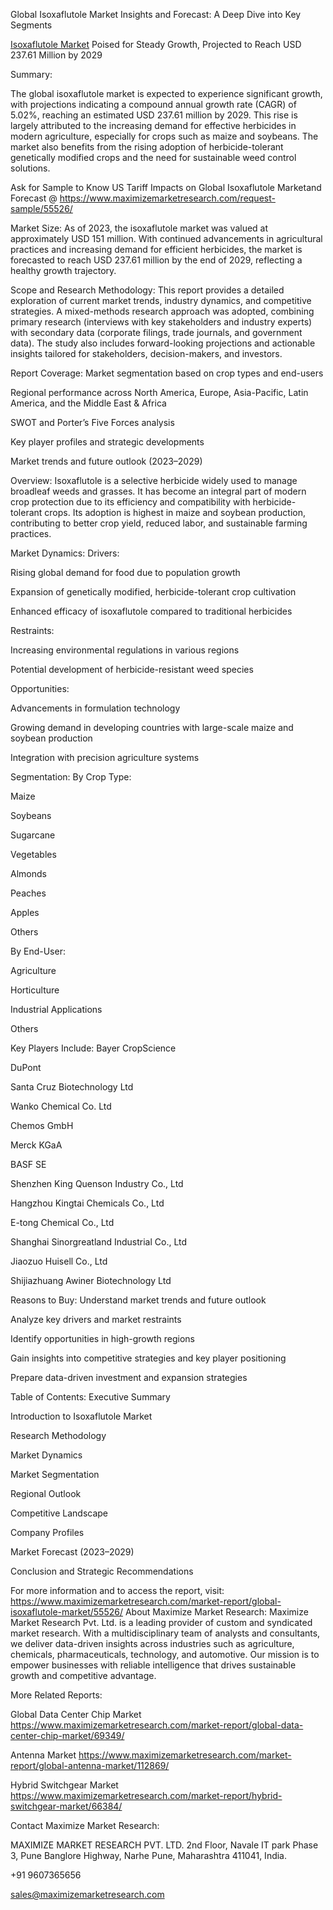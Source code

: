 Global Isoxaflutole Market Insights and Forecast: A Deep Dive into Key Segments

[Isoxaflutole Market](https://www.maximizemarketresearch.com/market-report/global-isoxaflutole-market/55526/) Poised for Steady Growth, Projected to Reach USD 237.61 Million by 2029

Summary:

The global isoxaflutole market is expected to experience significant growth, with projections indicating a compound annual growth rate (CAGR) of 5.02%, reaching an estimated USD 237.61 million by 2029. This rise is largely attributed to the increasing demand for effective herbicides in modern agriculture, especially for crops such as maize and soybeans. The market also benefits from the rising adoption of herbicide-tolerant genetically modified crops and the need for sustainable weed control solutions.

Ask for Sample to Know US Tariff Impacts on Global Isoxaflutole Marketand Forecast @ https://www.maximizemarketresearch.com/request-sample/55526/ 

Market Size:
As of 2023, the isoxaflutole market was valued at approximately USD 151 million. With continued advancements in agricultural practices and increasing demand for efficient herbicides, the market is forecasted to reach USD 237.61 million by the end of 2029, reflecting a healthy growth trajectory.

Scope and Research Methodology:
This report provides a detailed exploration of current market trends, industry dynamics, and competitive strategies. A mixed-methods research approach was adopted, combining primary research (interviews with key stakeholders and industry experts) with secondary data (corporate filings, trade journals, and government data). The study also includes forward-looking projections and actionable insights tailored for stakeholders, decision-makers, and investors.

Report Coverage:
Market segmentation based on crop types and end-users

Regional performance across North America, Europe, Asia-Pacific, Latin America, and the Middle East & Africa

SWOT and Porter’s Five Forces analysis

Key player profiles and strategic developments

Market trends and future outlook (2023–2029)

Overview:
Isoxaflutole is a selective herbicide widely used to manage broadleaf weeds and grasses. It has become an integral part of modern crop protection due to its efficiency and compatibility with herbicide-tolerant crops. Its adoption is highest in maize and soybean production, contributing to better crop yield, reduced labor, and sustainable farming practices.

Market Dynamics:
Drivers:

Rising global demand for food due to population growth

Expansion of genetically modified, herbicide-tolerant crop cultivation

Enhanced efficacy of isoxaflutole compared to traditional herbicides

Restraints:

Increasing environmental regulations in various regions

Potential development of herbicide-resistant weed species

Opportunities:

Advancements in formulation technology

Growing demand in developing countries with large-scale maize and soybean production

Integration with precision agriculture systems

Segmentation:
By Crop Type:

Maize

Soybeans

Sugarcane

Vegetables

Almonds

Peaches

Apples

Others

By End-User:

Agriculture

Horticulture

Industrial Applications

Others

Key Players Include:
Bayer CropScience

DuPont

Santa Cruz Biotechnology Ltd

Wanko Chemical Co. Ltd

Chemos GmbH

Merck KGaA

BASF SE

Shenzhen King Quenson Industry Co., Ltd

Hangzhou Kingtai Chemicals Co., Ltd

E-tong Chemical Co., Ltd

Shanghai Sinorgreatland Industrial Co., Ltd

Jiaozuo Huisell Co., Ltd

Shijiazhuang Awiner Biotechnology Ltd

Reasons to Buy:
Understand market trends and future outlook

Analyze key drivers and market restraints

Identify opportunities in high-growth regions

Gain insights into competitive strategies and key player positioning

Prepare data-driven investment and expansion strategies

Table of Contents:
Executive Summary

Introduction to Isoxaflutole Market

Research Methodology

Market Dynamics

Market Segmentation

Regional Outlook

Competitive Landscape

Company Profiles

Market Forecast (2023–2029)

Conclusion and Strategic Recommendations

For more information and to access the report, visit: https://www.maximizemarketresearch.com/market-report/global-isoxaflutole-market/55526/ 
About Maximize Market Research:
Maximize Market Research Pvt. Ltd. is a leading provider of custom and syndicated market research. With a multidisciplinary team of analysts and consultants, we deliver data-driven insights across industries such as agriculture, chemicals, pharmaceuticals, technology, and automotive. Our mission is to empower businesses with reliable intelligence that drives sustainable growth and competitive advantage.

More Related Reports: 

Global Data Center Chip Market https://www.maximizemarketresearch.com/market-report/global-data-center-chip-market/69349/ 

Antenna Market https://www.maximizemarketresearch.com/market-report/global-antenna-market/112869/ 

Hybrid Switchgear Market https://www.maximizemarketresearch.com/market-report/hybrid-switchgear-market/66384/ 

Contact Maximize Market Research:

MAXIMIZE MARKET RESEARCH PVT. LTD.
2nd Floor, Navale IT park Phase 3,
Pune Banglore Highway, Narhe
Pune, Maharashtra 411041, India.
 
+91 9607365656
 
sales@maximizemarketresearch.com
